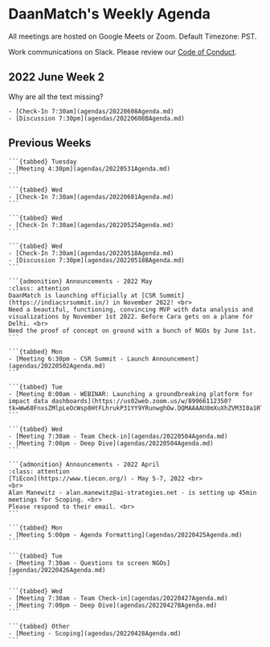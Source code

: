 # DaanMatch's Weekly Agenda

All meetings are hosted on Google Meets or Zoom. Default Timezone: PST.

Work communications on Slack. Please review our [Code of Conduct](CODE_OF_CONDUCT.md).

## 2022 June Week 2

Why are all the text missing?

```{tabbed} Wed
- [Check-In 7:30am](agendas/20220608Agenda.md)
- [Discussion 7:30pm](agendas/20220608BAgenda.md)
```

## Previous Weeks

````{dropdown} 2022 June Week 1
```{tabbed} Tuesday
- [Meeting 4:30pm](agendas/20220531Agenda.md)
```

```{tabbed} Wed
- [Check-In 7:30am](agendas/20220601Agenda.md)
```
````

````{dropdown} 2022 May Week 4
```{tabbed} Wed
- [Check-In 7:30am](agendas/20220525Agenda.md)
```
````

````{dropdown} 2022 May Week 3
```{tabbed} Wed
- [Check-In 7:30am](agendas/20220518Agenda.md)
- [Discussion 7:30pm](agendas/20220518BAgenda.md)
```
````

````{dropdown} 2022 May Week 1
```{admonition} Announcements - 2022 May
:class: attention
DaanMatch is launching officially at [CSR Summit](https://indiacsrsummit.in/) in November 2022! <br>
Need a beautiful, functioning, convincing MVP with data analysis and visualizations by November 1st 2022. Before Cara gets on a plane for Delhi. <br>
Need the proof of concept on ground with a bunch of NGOs by June 1st.
```

```{tabbed} Mon
- [Meeting 6:30pm - CSR Summit - Launch Announcement](agendas/20220502Agenda.md)
```

```{tabbed} Tue
- [Meeting 8:00am - WEBINAR: Launching a groundbreaking platform for impact data dashboards](https://us02web.zoom.us/w/89966112350?tk=Ww68FnxsZMlpLeOcWsp8HtFLhrukP31YY9YRunwghOw.DQMAAAAU8mXuXhZVM3I0a1RTeFFJQ184LVROMDJnV09BAAAAAAAAAAAAAAAAAAAAAAAAAAAAAA&uuid=WN_zJoE0a_1TqqcLZ0Ag4VggA)
```

```{tabbed} Wed
- [Meeting 7:30am - Team Check-in](agendas/20220504Agenda.md)
- [Meeting 7:00pm - Deep Dive](agendas/20220504Agenda.md)
```
````

````{dropdown} 2022 April Week 4
```{admonition} Announcements - 2022 April
:class: attention
[TiEcon](https://www.tiecon.org/) - May 5-7, 2022 <br>
<br>
Alan Manewitz - alan.manewitz@ai-strategies.net - is setting up 45min meetings for Scoping. <br>
Please respond to their email. <br>
```

```{tabbed} Mon
- [Meeting 5:00pm - Agenda Formatting](agendas/20220425Agenda.md)
```

```{tabbed} Tue
- [Meeting 7:30am - Questions to screen NGOs](agendas/20220426Agenda.md)
```

```{tabbed} Wed
- [Meeting 7:30am - Team Check-in](agendas/20220427Agenda.md)
- [Meeting 7:00pm - Deep Dive](agendas/20220427BAgenda.md)
```

```{tabbed} Other
- [Meeting - Scoping](agendas/20220428Agenda.md)
```
````
